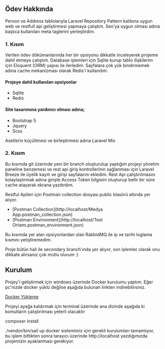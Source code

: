 ## Ödev Hakkında

Person ve Address tablolarıyla Laravel Repository Pattern kalıbına uygun web ve restfull api geliştirmesi yapmaya çalıştım. Seo'ya uygun olması adına başlıca kullanılan meta taglerini yerleştirdim.

### 1. Kısım
Verilen ödev dökümanlarında her bir opsiyonu dikkatle inceleyerek projeme dahil etmeye çalıştım. Database işlemleri için Sqlite kurup tablo ilişkilerim için Eloquent (ORM) yapısı ile ilerledim. Sayfalara çok yük bindirmemek adına cache mekanizması olarak Redis'i kullandım. 

#### Projeye dahil kullanılan opsiyonlar

- Sqlite
- Redis

#### Site tasarımına yardımcı olması adına;

- Bootstrap 5
- Jquery
- Scss

Asetlerin küçültmesi ve birleştirmesi adına Laravel Mix 


### 2. Kısım

Bu kısımda git üzerinde yeni bir branch oluşturulup yaptığım projeyi yönetim paneline benzemesi ve rest api giriş kontrollerinin sağlanması için Laravel Breeze ile üyelik kayıtı ve girişi sayfalarını ekledim. Rest Api çalıştırılmasını kolaylaştırmak adına girişte Access Token bilgisini oluşturup bellir bir süre cache atayarak ekrana yazdırdım.

Restful Apileri için Postman collection dosyası public klasörü altında yer alıyor.

- [Postman Collection](http://localhost/Medya App.postman_collection.json)
- [Postman Environment](http://localhost/Test Ortamı.postman_environment.json)

Bu kısımda yer alan opsiyonlardan olan RabbidMQ ile ip ve tarihi loglama kısmını yetiştiremedim.

Proje bütün hali ile secondary branch'ında yer alıyor, son işlemler olarak onu dikkate alırsanız çok mutlu olurum :)

## Kurulum

Projey'i geliştirmek için windows üzerinde Docker kurulumu yaptım. Eğer pc'nizde docker yüklü değilse aşağıda bulunan linkten indirebilirsiniz.

[Docker Yükleme](https://www.docker.com/products/docker-desktop)

Projeyi ayağa kaldırmak için terminal üzerinde ana dizinde aşağıda ki komutların çalıştırılması yeterli olacaktır

composer install

./vendor/bin/sail up docker sistemimiz için gerekli kurulumları tamamlıyor, bu işlem bittikten sonra tarayıcı üzerinde http://localhost yazdığımızda projemizin ayaklanması gerekiyor.


